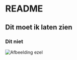 # README

## Dit moet ik laten zien

### Dit niet

![Afbeelding ezel](Screenshot_20221003-232729_Discord)
